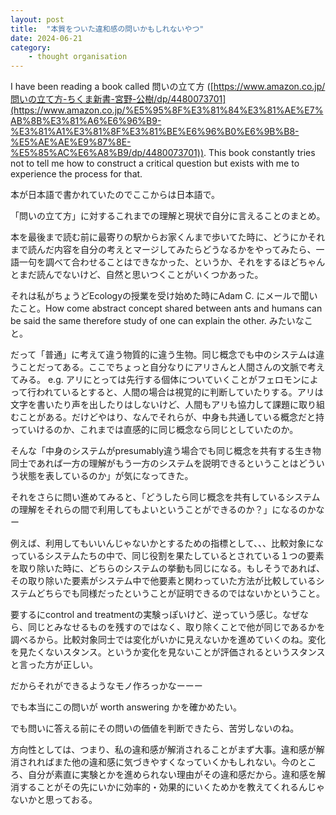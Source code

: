 ```yaml
---
layout: post
title:  "本質をついた違和感の問いかもしれないやつ"
date: 2024-06-21
category:
    - thought organisation
---
```


I have been reading a book called 問いの立て方 ([https://www.amazon.co.jp/問いの立て方-ちくま新書-宮野-公樹/dp/4480073701](https://www.amazon.co.jp/%E5%95%8F%E3%81%84%E3%81%AE%E7%AB%8B%E3%81%A6%E6%96%B9-%E3%81%A1%E3%81%8F%E3%81%BE%E6%96%B0%E6%9B%B8-%E5%AE%AE%E9%87%8E-%E5%85%AC%E6%A8%B9/dp/4480073701)). This book constantly tries not to tell me how to construct a critical question but exists with me to experience the process for that. 

本が日本語で書かれていたのでここからは日本語で。

「問いの立て方」に対するこれまでの理解と現状で自分に言えることのまとめ。

本を最後まで読む前に最寄りの駅からお家くんまで歩いてた時に、どうにかそれまで読んだ内容を自分の考えとマージしてみたらどうなるかをやってみたら、一語一句を調べて合わせることはできなかった、というか、それをするほどちゃんとまだ読んでないけど、自然と思いつくことがいくつかあった。

それは私がちょうどEcologyの授業を受け始めた時にAdam C. にメールで聞いたこと。How come abstract concept shared between ants and humans can be said the same therefore study of one can explain the other. みたいなこと。

だって「普通」に考えて違う物質的に違う生物。同じ概念でも中のシステムは違うことだってある。ここでちょっと自分なりにアリさんと人間さんの文脈で考えてみる。 e.g. アリにとっては先行する個体についていくことがフェロモンによって行われているとすると、人間の場合は視覚的に判断していたりする。アリは文字を書いたり声を出したりはしないけど、人間もアリも協力して課題に取り組むことがある。だけどやはり、なんでそれらが、中身も共通している概念だと持っていけるのか、これまでは直感的に同じ概念なら同じとしていたのか。

そんな「中身のシステムがpresumably違う場合でも同じ概念を共有する生き物同士であれば一方の理解がもう一方のシステムを説明できるということはどういう状態を表しているのか」が気になってきた。

それをさらに問い進めてみると、「どうしたら同じ概念を共有しているシステムの理解をそれらの間で利用してもよいということができるのか？」になるのかなー

例えば、利用してもいいんじゃないかとするための指標として、、、比較対象になっているシステムたちの中で、同じ役割を果たしているとされている１つの要素を取り除いた時に、どちらのシステムの挙動も同じになる。もしそうであれば、その取り除いた要素がシステム中で他要素と関わっていた方法が比較しているシステムどちらでも同様だったということが証明できるのではないかということ。

要するにcontrol and treatmentの実験っぽいけど、逆っていう感じ。なぜなら、同じとみなせるものを残すのではなく、取り除くことで他が同じであるかを調べるから。比較対象同士では変化がいかに見えないかを進めていくのね。変化を見たくないスタンス。というか変化を見ないことが評価されるというスタンスと言った方が正しい。

だからそれができるようなモノ作ろっかなーーー

でも本当にこの問いが worth answering かを確かめたい。

でも問いに答える前にその問いの価値を判断できたら、苦労しないのね。

方向性としては、つまり、私の違和感が解消されることがまず大事。違和感が解消されればまた他の違和感に気づきやすくなっていくかもしれない。今のところ、自分が素直に実験とかを進められない理由がその違和感だから。違和感を解消することがその先にいかに効率的・効果的にいくためかを教えてくれるんじゃないかと思っておる。